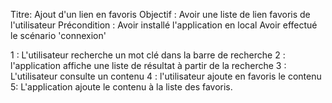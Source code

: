 Titre: Ajout d'un lien en favoris
Objectif : Avoir une liste de lien favoris de l'utilisateur
Précondition :
	Avoir installé l'application en local
	Avoir effectué le scénario 'connexion'

1 : L'utilisateur recherche un mot clé dans la barre de recherche
2 : l'application affiche une liste de résultat à partir de la recherche
3 : L'utilisateur consulte un contenu
4 : l'utilisateur ajoute en favoris le contenu
5: L'application ajoute le contenu à la liste des favoris.
